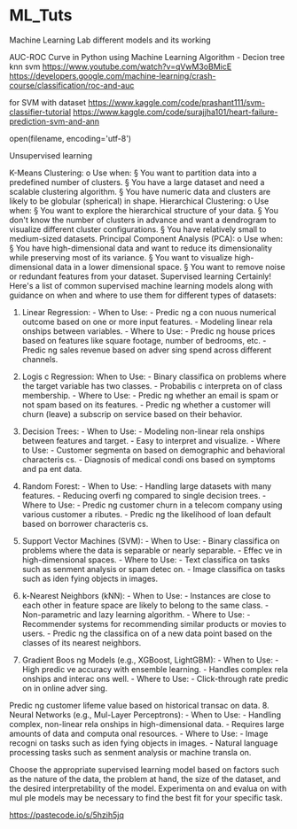 # ML_Tuts
Machine Learning Lab different models and its working

AUC-ROC Curve in Python using Machine Learning Algorithm - Decion tree knn svm https://www.youtube.com/watch?v=qVwM3oBMicE https://developers.google.com/machine-learning/crash-course/classification/roc-and-auc

for SVM with dataset https://www.kaggle.com/code/prashant111/svm-classifier-tutorial https://www.kaggle.com/code/surajjha101/heart-failure-prediction-svm-and-ann

open(filename, encoding='utf-8')

Unsupervised learning

K-Means Clustering: o Use when: § You want to partition data into a predefined number of clusters. § You have a large dataset and need a scalable clustering algorithm. § You have numeric data and clusters are likely to be globular (spherical) in shape.
Hierarchical Clustering: o Use when: § You want to explore the hierarchical structure of your data. § You don't know the number of clusters in advance and want a dendrogram to visualize different cluster configurations. § You have relatively small to medium-sized datasets.
Principal Component Analysis (PCA): o Use when: § You have high-dimensional data and want to reduce its dimensionality while preserving most of its variance. § You want to visualize high-dimensional data in a lower dimensional space. § You want to remove noise or redundant features from your dataset. Supervised learning Certainly! Here's a list of common supervised machine learning models along with guidance on when and where to use them for different types of datasets:
1. Linear Regression: -
When to Use: - Predic ng a con nuous numerical outcome based on one or more input features. - Modeling linear rela onships between variables. - Where to Use: - Predic ng house prices based on features like square footage, number of bedrooms, etc. - Predic ng sales revenue based on adver sing spend across different channels.

2. Logis c Regression:
When to Use: - Binary classifica on problems where the target variable has two classes. - Probabilis c interpreta on of class membership. -
Where to Use: - Predic ng whether an email is spam or not spam based on its features. - Predic ng whether a customer will churn (leave) a subscrip on service based on their behavior.
3. Decision Trees: -
When to Use: - Modeling non-linear rela onships between features and target. - Easy to interpret and visualize. - Where to Use: - Customer segmenta on based on demographic and behavioral characteris cs. - Diagnosis of medical condi ons based on symptoms and pa ent data.

4. Random Forest: -
When to Use: - Handling large datasets with many features. - Reducing overfi ng compared to single decision trees. - Where to Use: - Predic ng customer churn in a telecom company using various customer a ributes. - Predic ng the likelihood of loan default based on borrower characteris cs.

5. Support Vector Machines (SVM): -
When to Use: - Binary classifica on problems where the data is separable or nearly separable. - Effec ve in high-dimensional spaces. - Where to Use: - Text classifica on tasks such as senment analysis or spam detec on. - Image classifica on tasks such as iden fying objects in images.

6. k-Nearest Neighbors (kNN): -
When to Use: - Instances are close to each other in feature space are likely to belong to the same class. - Non-parametric and lazy learning algorithm. - Where to Use: - Recommender systems for recommending similar products or movies to users. - Predic ng the classifica on of a new data point based on the classes of its nearest neighbors.

7. Gradient Boos ng Models (e.g., XGBoost, LightGBM): -
When to Use: - High predic ve accuracy with ensemble learning. - Handles complex rela onships and interac ons well. - Where to Use: - Click-through rate predic on in online adver sing.

Predic ng customer lifeme value based on historical transac on data.
8. Neural Networks (e.g., Mul-Layer Perceptrons): -
When to Use: - Handling complex, non-linear rela onships in high-dimensional data. - Requires large amounts of data and computa onal resources. - Where to Use: - Image recogni on tasks such as iden fying objects in images. - Natural language processing tasks such as senment analysis or machine transla on.

Choose the appropriate supervised learning model based on factors such as the nature of the data, the problem at hand, the size of the dataset, and the desired interpretability of the model. Experimenta on and evalua on with mul ple models may be necessary to find the best fit for your specific task.

https://pastecode.io/s/5hzih5jq
